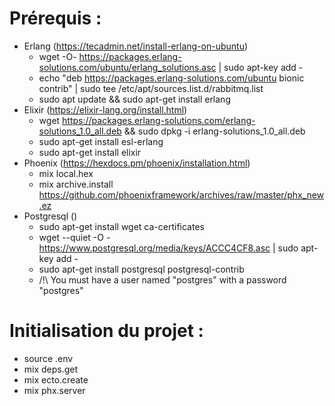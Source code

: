 # Prérequis :
 - Erlang (https://tecadmin.net/install-erlang-on-ubuntu)
   - wget -O- https://packages.erlang-solutions.com/ubuntu/erlang_solutions.asc | sudo apt-key add -
   - echo "deb https://packages.erlang-solutions.com/ubuntu bionic contrib" | sudo tee /etc/apt/sources.list.d/rabbitmq.list
   - sudo apt update && sudo apt-get install erlang
 - Elixir (https://elixir-lang.org/install.html)
   - wget https://packages.erlang-solutions.com/erlang-solutions_1.0_all.deb && sudo dpkg -i erlang-solutions_1.0_all.deb
   - sudo apt-get install esl-erlang
   - sudo apt-get install elixir
 - Phoenix (https://hexdocs.pm/phoenix/installation.html)
   - mix local.hex
   - mix archive.install https://github.com/phoenixframework/archives/raw/master/phx_new.ez
 - Postgresql ()
   - sudo apt-get install wget ca-certificates
   - wget --quiet -O - https://www.postgresql.org/media/keys/ACCC4CF8.asc | sudo apt-key add -
   - sudo apt-get install postgresql postgresql-contrib
   - /!\ You must have a user named "postgres" with a password "postgres"

# Initialisation du projet :
 - source .env
 - mix deps.get
 - mix ecto.create
 - mix phx.server